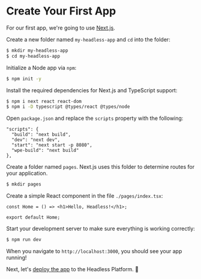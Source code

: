 # Create Your First App

For our first app, we're going to use [Next.js](https://nextjs.org/docs/).

Create a new folder named `my-headless-app` and `cd` into the folder:

```bash
$ mkdir my-headless-app
$ cd my-headless-app
```

Initialize a Node app via `npm`:

```bash
$ npm init -y
```

Install the required dependencies for Next.js and TypeScript support:

```bash
$ npm i next react react-dom
$ npm i -D typescript @types/react @types/node
```

Open `package.json` and replace the `scripts` property with the following:

```
"scripts": {
  "build": "next build",
  "dev": "next dev",
  "start": "next start -p 8080",
  "wpe-build": "next build"
},
```

Create a folder named `pages`. Next.js uses this folder to determine routes for your application.

```bash
$ mkdir pages
```

Create a simple React component in the file `./pages/index.tsx`:

```tsx
const Home = () => <h1>Hello, Headless!</h1>;

export default Home;
```

Start your development server to make sure everything is working correctly:

```bash
$ npm run dev
```

When you navigate to `http://localhost:3000`, you should see your app running!

Next, let's [deploy the app](/guides/getting-started/deploy-app) to the Headless Platform. :rocket:
